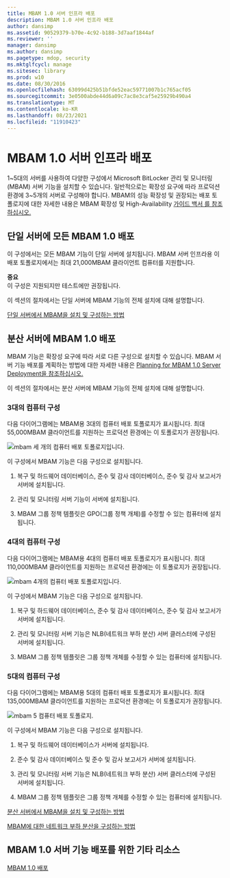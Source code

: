 ```yaml
---
title: MBAM 1.0 서버 인프라 배포
description: MBAM 1.0 서버 인프라 배포
author: dansimp
ms.assetid: 90529379-b70e-4c92-b188-3d7aaf1844af
ms.reviewer: ''
manager: dansimp
ms.author: dansimp
ms.pagetype: mdop, security
ms.mktglfcycl: manage
ms.sitesec: library
ms.prod: w10
ms.date: 08/30/2016
ms.openlocfilehash: 63099d425b51bfde52eac59771007b1c765acf05
ms.sourcegitcommit: 3e0500abde44d6a09c7ac8e3caf5e25929b490a4
ms.translationtype: MT
ms.contentlocale: ko-KR
ms.lasthandoff: 08/23/2021
ms.locfileid: "11910423"
---
```

# <a name="deploying-the-mbam-10-server-infrastructure"></a>MBAM 1.0 서버 인프라 배포


1~5대의 서버를 사용하여 다양한 구성에서 Microsoft BitLocker 관리 및 모니터링(MBAM) 서버 기능을 설치할 수 있습니다. 일반적으로는 확장성 요구에 따라 프로덕션 환경에 3~5개의 서버로 구성해야 합니다. MBAM의 성능 확장성 및 권장되는 배포 토폴로지에 대한 자세한 내용은 MBAM 확장성 및 High-Availability [가이드 백서 를 참조하십시오.](https://go.microsoft.com/fwlink/p/?LinkId=258314)

## <a name="deploy-all-mbam-10-on-a-single-server"></a>단일 서버에 모든 MBAM 1.0 배포


이 구성에서는 모든 MBAM 기능이 단일 서버에 설치됩니다. MBAM 서버 인프라용 이 배포 토폴로지에서는 최대 21,000MBAM 클라이언트 컴퓨터를 지원합니다.

**중요**  
이 구성은 지원되지만 테스트에만 권장됩니다.

 

이 섹션의 절차에서는 단일 서버에 MBAM 기능의 전체 설치에 대해 설명합니다.

[단일 서버에서 MBAM을 설치 및 구성하는 방법](how-to-install-and-configure-mbam-on-a-single-server-mbam-1.md)

## <a name="deploy-mbam-10-on-distributed-servers"></a>분산 서버에 MBAM 1.0 배포


MBAM 기능은 확장성 요구에 따라 서로 다른 구성으로 설치할 수 있습니다. MBAM 서버 기능 배포를 계획하는 방법에 대한 자세한 내용은 [Planning for MBAM 1.0 Server Deployment을 참조하십시오.](planning-for-mbam-10-server-deployment.md)

이 섹션의 절차에서는 분산 서버에 MBAM 기능의 전체 설치에 대해 설명합니다.

### <a name="three-computer-configuration"></a>3대의 컴퓨터 구성

다음 다이어그램에는 MBAM용 3대의 컴퓨터 배포 토폴로지가 표시됩니다. 최대 55,000MBAM 클라이언트를 지원하는 프로덕션 환경에는 이 토폴로지가 권장됩니다.

![mbam 세 개의 컴퓨터 배포 토폴로지입니다.](images/mbam-3-server.jpg)

이 구성에서 MBAM 기능은 다음 구성으로 설치됩니다.

1.  복구 및 하드웨어 데이터베이스, 준수 및 감사 데이터베이스, 준수 및 감사 보고서가 서버에 설치됩니다.

2.  관리 및 모니터링 서버 기능이 서버에 설치됩니다.

3.  MBAM 그룹 정책 템플릿은 GPO(그룹 정책 개체)를 수정할 수 있는 컴퓨터에 설치됩니다.

### <a name="four-computer-configuration"></a>4대의 컴퓨터 구성

다음 다이어그램에는 MBAM용 4대의 컴퓨터 배포 토폴로지가 표시됩니다. 최대 110,000MBAM 클라이언트를 지원하는 프로덕션 환경에는 이 토폴로지가 권장됩니다.

![mbam 4개의 컴퓨터 배포 토폴로지입니다.](images/mbam-4-computer.jpg)

이 구성에서 MBAM 기능은 다음 구성으로 설치됩니다.

1.  복구 및 하드웨어 데이터베이스, 준수 및 감사 데이터베이스, 준수 및 감사 보고서가 서버에 설치됩니다.

2.  관리 및 모니터링 서버 기능은 NLB(네트워크 부하 분산) 서버 클러스터에 구성된 서버에 설치됩니다.

3.  MBAM 그룹 정책 템플릿은 그룹 정책 개체를 수정할 수 있는 컴퓨터에 설치됩니다.

### <a name="five-computer-configuration"></a>5대의 컴퓨터 구성

다음 다이어그램에는 MBAM용 5대의 컴퓨터 배포 토폴로지가 표시됩니다. 최대 135,000MBAM 클라이언트를 지원하는 프로덕션 환경에는 이 토폴로지가 권장됩니다.

![mbam 5 컴퓨터 배포 토폴로지.](images/mbam-5-computer.jpg)

이 구성에서 MBAM 기능은 다음 구성으로 설치됩니다.

1.  복구 및 하드웨어 데이터베이스가 서버에 설치됩니다.

2.  준수 및 감사 데이터베이스 및 준수 및 감사 보고서가 서버에 설치됩니다.

3.  관리 및 모니터링 서버 기능은 NLB(네트워크 부하 분산) 서버 클러스터에 구성된 서버에 설치됩니다.

4.  MBAM 그룹 정책 템플릿은 그룹 정책 개체를 수정할 수 있는 컴퓨터에 설치됩니다.

[분산 서버에서 MBAM을 설치 및 구성하는 방법](how-to-install-and-configure-mbam-on-distributed-servers-mbam-1.md)

[MBAM에 대한 네트워크 부하 분산을 구성하는 방법](how-to-configure-network-load-balancing-for-mbam.md)

## <a name="other-resources-for-mbam-10-server-features-deployment"></a>MBAM 1.0 서버 기능 배포를 위한 기타 리소스


[MBAM 1.0 배포](deploying-mbam-10.md)

 

 





